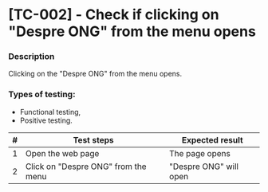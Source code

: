 # **[TC-002] - Check if clicking on "Despre ONG" from the menu opens**

### **Description**

Clicking on the "Despre ONG" from the menu opens.

### **Types of testing:**

- Functional testing,
- Positive testing.

| #   | **Test steps**                      | **Expected result**    |
| --- | ----------------------------------- | ---------------------- |
| 1   | Open the web page                   | The page opens         |
| 2   | Click on "Despre ONG" from the menu | "Despre ONG" will open |

